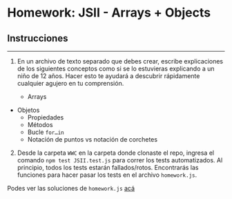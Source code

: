 # Homework: JSII - Arrays + Objects

## Instrucciones
---
1. En un archivo de texto separado que debes crear, escribe explicaciones de los siguientes conceptos como si se lo estuvieras explicando a un niño de 12 años. Hacer esto te ayudará a descubrir rápidamente cualquier agujero en tu comprensión.

	* Arrays
  * Objetos
	* Propiedades
	* Métodos
	* Bucle `for…in`
	* Notación de puntos vs notación de corchetes

2. Desde la carpeta `WWC` en la carpeta donde clonaste el repo, ingresa el comando `npm test JSII.test.js` para correr los tests automatizados. Al principio, todos los tests estarán fallados/rotos. Encontrarás las funciones para hacer pasar los tests en el archivo `homework.js`.

Podes ver las soluciones de `homework.js` [acá](https://github.com/soyHenry/Prep/blob/solutions/02-JSII/homework/homework.js)
